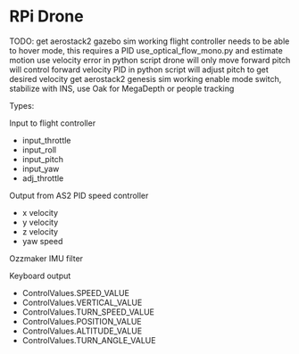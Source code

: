 
# RPi Drone


TODO:
get aerostack2 gazebo sim working
flight controller needs to be able to hover mode, this requires a PID
use_optical_flow_mono.py and estimate motion
use velocity error in python script
drone will only move forward
pitch will control forward velocity
PID in python script will adjust pitch to get desired velocity
get aerostack2 genesis sim working
enable mode switch, stabilize with INS, use Oak for MegaDepth or people tracking




Types:

Input to flight controller
- input_throttle
- input_roll
- input_pitch
- input_yaw
- adj_throttle

Output from AS2 PID speed controller
- x velocity
- y velocity
- z velocity
- yaw speed

Ozzmaker IMU filter

Keyboard output
- ControlValues.SPEED_VALUE
- ControlValues.VERTICAL_VALUE
- ControlValues.TURN_SPEED_VALUE
- ControlValues.POSITION_VALUE
- ControlValues.ALTITUDE_VALUE
- ControlValues.TURN_ANGLE_VALUE

